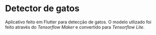 # Detector de gatos

Aplicativo feito em Flutter para detecção de gatos. O modelo utlizado foi feito através do _Tensorflow Maker_ e convertido para _Tensorflow Lite_.

